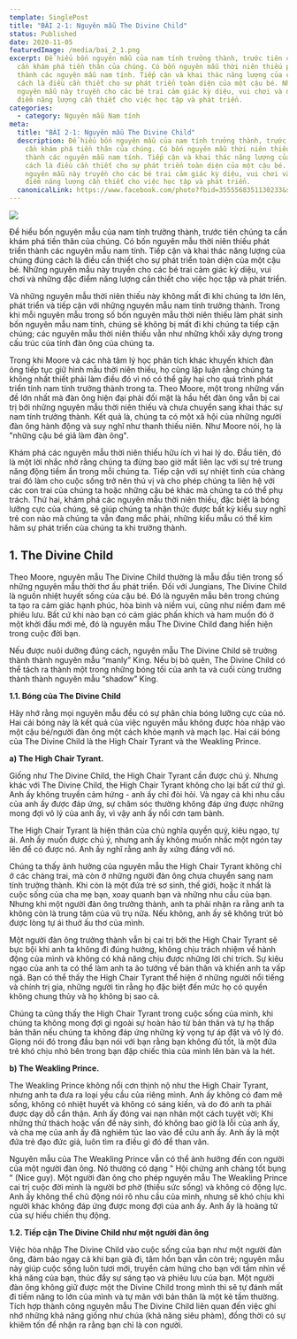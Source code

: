 ```yaml
---
template: SinglePost
title: "BÀI 2-1: Nguyên mẫu The Divine Child"
status: Published
date: 2020-11-05
featuredImage: /media/bai_2_1.png
excerpt: Để hiểu bốn nguyên mẫu của nam tính trưởng thành, trước tiên chúng ta
  cần khám phá tiền thân của chúng. Có bốn nguyên mẫu thời niên thiếu phát triển
  thành các nguyên mẫu nam tính. Tiếp cận và khai thác năng lượng của chúng đúng
  cách là điều cần thiết cho sự phát triển toàn diện của một cậu bé. Những
  nguyên mẫu này truyền cho các bé trai cảm giác kỳ diệu, vui chơi và những đặc
  điểm năng lượng cần thiết cho việc học tập và phát triển.
categories:
  - category: Nguyên mẫu Nam tính
meta:
  title: "BÀI 2-1: Nguyên mẫu The Divine Child"
  description: Để hiểu bốn nguyên mẫu của nam tính trưởng thành, trước tiên chúng ta
    cần khám phá tiền thân của chúng. Có bốn nguyên mẫu thời niên thiếu phát triển
    thành các nguyên mẫu nam tính. Tiếp cận và khai thác năng lượng của chúng đúng
    cách là điều cần thiết cho sự phát triển toàn diện của một cậu bé. Những
    nguyên mẫu này truyền cho các bé trai cảm giác kỳ diệu, vui chơi và những đặc
    điểm năng lượng cần thiết cho việc học tập và phát triển.
  canonicalLink: https://www.facebook.com/photo?fbid=3555568351130233&set=g.341609527284067
---
```

![](/media/bai_2_1.png)

Để hiểu bốn nguyên mẫu của nam tính trưởng thành, trước tiên chúng ta cần khám phá tiền thân của chúng. Có bốn nguyên mẫu thời niên thiếu phát triển thành các nguyên mẫu nam tính. Tiếp cận và khai thác năng lượng của chúng đúng cách là điều cần thiết cho sự phát triển toàn diện của một cậu bé. Những nguyên mẫu này truyền cho các bé trai cảm giác kỳ diệu, vui chơi và những đặc điểm năng lượng cần thiết cho việc học tập và phát triển.

Và những nguyên mẫu thời niên thiếu này không mất đi khi chúng ta lớn lên, phát triển và tiếp cận với những nguyên mẫu nam tính trưởng thành. Trong khi mỗi nguyên mẫu trong số bốn nguyên mẫu thời niên thiếu làm phát sinh bốn nguyên mẫu nam tính, chúng sẽ không bị mất đi khi chúng ta tiếp cận chúng; các nguyên mẫu thời niên thiếu vẫn như những khối xây dựng trong cấu trúc của tính đàn ông của chúng ta.

Trong khi Moore và các nhà tâm lý học phân tích khác khuyến khích đàn ông tiếp tục giữ hình mẫu thời niên thiếu, họ cũng lập luận rằng chúng ta không nhất thiết phải làm điều đó vì nó có thể gây hại cho quá trình phát triển tính nam tính trưởng thành trong ta. Theo Moore, một trong những vấn đề lớn nhất mà đàn ông hiện đại phải đối mặt là hầu hết đàn ông vẫn bị cai trị bởi những nguyên mẫu thời niên thiếu và chưa chuyển sang khai thác sự nam tính trưởng thành. Kết quả là, chúng ta có một xã hội của những người đàn ông hành động và suy nghĩ như thanh thiếu niên. Như Moore nói, họ là "những cậu bé giả làm đàn ông".

Khám phá các nguyên mẫu thời niên thiếu hữu ích vì hai lý do. Đầu tiên, đó là một lời nhắc nhở rằng chúng ta đừng bao giờ mất liên lạc với sự trẻ trung năng động tiềm ẩn trong mỗi chúng ta. Tiếp cận với sự nhiệt tình của chàng trai đó làm cho cuộc sống trở nên thú vị và cho phép chúng ta liên hệ với các con trai của chúng ta hoặc những cậu bé khác mà chúng ta có thể phụ trách. Thứ hai, khám phá các nguyên mẫu thời niên thiếu, đặc biệt là bóng lưỡng cực của chúng, sẽ giúp chúng ta nhận thức được bất kỳ kiểu suy nghĩ trẻ con nào mà chúng ta vẫn đang mắc phải, những kiểu mẫu có thể kìm hãm sự phát triển của chúng ta khi trưởng thành.

## **1. The Divine Child**

Theo Moore, nguyên mẫu The Divine Child thường là mẫu đầu tiên trong số những nguyên mẫu thời thơ ấu phát triển. Đối với Jungians, The Divine Child là nguồn nhiệt huyết sống của cậu bé. Đó là nguyên mẫu bên trong chúng ta tạo ra cảm giác hạnh phúc, hòa bình và niềm vui, cũng như niềm đam mê phiêu lưu. Bất cứ khi nào bạn có cảm giác phấn khích và ham muốn đó ở một khởi đầu mới mẻ, đó là nguyên mẫu The Divine Child đang hiển hiện trong cuộc đời bạn.

Nếu được nuôi dưỡng đúng cách, nguyên mẫu The Divine Child sẽ trưởng thành thành nguyên mẫu “manly” King. Nếu bị bỏ quên, The Divine Child có thể tách ra thành một trong những bóng tối của anh ta và cuối cùng trưởng thành thành nguyên mẫu “shadow” King.

**1.1. Bóng của The Divine Child**

Hãy nhớ rằng mọi nguyên mẫu đều có sự phân chia bóng lưỡng cực của nó. Hai cái bóng này là kết quả của việc nguyên mẫu không được hòa nhập vào một cậu bé/người đàn ông một cách khỏe mạnh và mạch lạc. Hai cái bóng của The Divine Child là the High Chair Tyrant và the Weakling Prince.

**a) The High Chair Tyrant.**

Giống như The Divine Child, the High Chair Tyrant cần được chú ý. Nhưng khác với The Divine Child, the High Chair Tyrant không cho lại bất cứ thứ gì. Anh ấy không truyền cảm hứng - anh ấy chỉ đòi hỏi. Và ngay cả khi nhu cầu của anh ấy được đáp ứng, sự chăm sóc thường không đáp ứng được những mong đợi vô lý của anh ấy, vì vậy anh ấy nổi cơn tam bành.

The High Chair Tyrant là hiện thân của chủ nghĩa quyền quý, kiêu ngạo, tự ái. Anh ấy muốn được chú ý, nhưng anh ấy không muốn nhấc một ngón tay lên để có được nó. Anh ấy nghĩ rằng anh ấy xứng đáng với nó.

Chúng ta thấy ảnh hưởng của nguyên mẫu the High Chair Tyrant không chỉ ở các chàng trai, mà còn ở những người đàn ông chưa chuyển sang nam tính trưởng thành. Khi còn là một đứa trẻ sơ sinh, thế giới, hoặc ít nhất là cuộc sống của cha mẹ bạn, xoay quanh bạn và những nhu cầu của bạn. Nhưng khi một người đàn ông trưởng thành, anh ta phải nhận ra rằng anh ta không còn là trung tâm của vũ trụ nữa. Nếu không, anh ấy sẽ không trút bỏ được lòng tự ái thuở ấu thơ của mình.

Một người đàn ông trưởng thành vẫn bị cai trị bởi the High Chair Tyrant sẽ bực bội khi anh ta không đi đúng hướng, không chịu trách nhiệm về hành động của mình và không có khả năng chịu được những lời chỉ trích. Sự kiêu ngạo của anh ta có thể làm anh ta ảo tưởng về bản thân và khiến anh ta vấp ngã. Bạn có thể thấy the High Chair Tyrant thể hiện ở những người nổi tiếng và chính trị gia, những người tin rằng họ đặc biệt đến mức họ có quyền không chung thủy và họ không bị sao cả.

Chúng ta cũng thấy the High Chair Tyrant trong cuộc sống của mình, khi chúng ta không mong đợi gì ngoài sự hoàn hảo từ bản thân và tự hạ thấp bản thân nếu chúng ta không đáp ứng những kỳ vọng tự áp đặt và vô lý đó. Giọng nói đó trong đầu bạn nói với bạn rằng bạn không đủ tốt, là một đứa trẻ khó chịu nhỏ bên trong bạn đập chiếc thìa của mình lên bàn và la hét.

**b) The Weakling Prince.**

The Weakling Prince không nổi cơn thịnh nộ như the High Chair Tyrant, nhưng anh ta đưa ra loại yêu cầu của riêng mình. Anh ấy không có đam mê sống, không có nhiệt huyết và không có sáng kiến, và do đó anh ta phải được dạy dỗ cẩn thận. Anh ấy đóng vai nạn nhân một cách tuyệt vời; Khi những thử thách hoặc vấn đề nảy sinh, đó không bao giờ là lỗi của anh ấy, và cha mẹ của anh ấy đã nghiêm túc lao vào để cứu anh ấy. Anh ấy là một đứa trẻ đạo đức giả, luôn tìm ra điều gì đó để than vãn.

Nguyên mẫu của The Weakling Prince vẫn có thể ảnh hưởng đến con người của một người đàn ông. Nó thường có dạng " Hội chứng anh chàng tốt bụng " (Nice guy). Một người đàn ông cho phép nguyên mẫu The Weakling Prince cai trị cuộc đời mình là người bơ phờ (thiếu sức sống) và không có động lực. Anh ấy không thể chủ động nói rõ nhu cầu của mình, nhưng sẽ khó chịu khi người khác không đáp ứng được mong đợi của anh ấy. Anh ấy là hoàng tử của sự hiếu chiến thụ động.

**1.2. Tiếp cận The Divine Child như một người đàn ông**

Việc hòa nhập The Divine Child vào cuộc sống của bạn như một người đàn ông, đảm bảo ngay cả khi bạn già đi, tâm hồn bạn vẫn còn trẻ; nguyên mẫu này giúp cuộc sống luôn tươi mới, truyền cảm hứng cho bạn với tầm nhìn về khả năng của bạn, thúc đẩy sự sáng tạo và phiêu lưu của bạn. Một người đàn ông không giữ được một the Divine Child trong mình thì sẽ tự đánh mất đi tiềm năng to lớn của mình và tự mãn với bản thân là một kẻ tầm thường. Tích hợp thành công nguyên mẫu The Divine Child liên quan đến việc ghi nhớ những khả năng giống như chúa (khả năng siêu phàm), đồng thời có sự khiêm tốn để nhận ra rằng bạn chỉ là con người.